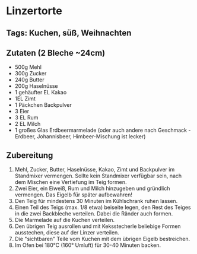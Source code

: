 # Linzertorte
## Tags: Kuchen, süß, Weihnachten

## Zutaten (2 Bleche ~24cm)
- 500g Mehl
- 300g Zucker
- 240g Butter
- 200g Haselnüsse
- 1 gehäufter EL Kakao
- 1EL Zimt
- 1 Päckchen Backpulver
- 3 Eier
- 3 EL Rum
- 2 EL Milch
- 1 großes Glas Erdbeermarmelade (oder auch andere nach Geschmack - Erdbeer, Johannisbeer, Himbeer-Mischung ist lecker)

## Zubereitung
1. Mehl, Zucker, Butter, Haselnüsse, Kakao, Zimt und Backpulver im Standmixer vermengen. Sollte kein Standmixer verfügbar sein, nach dem Mischen eine Vertiefung im Teig formen. 
2. Zwei Eier, ein Eiweiß, Rum und Milch hinzugeben und gründlich vermengen. Das Eigelb für später aufbewahren!
3. Den Teig für mindestens 30 Minuten im Kühlschrank ruhen lassen.
4. Einen Teil des Teigs (max. 1/8 etwa) beiseite legen, den Rest des Teiges in die zwei Backbleche verteilen. Dabei die Ränder auch formen.
5. Die Marmelade auf die Kuchen verteilen.
6. Den übrigen Teig ausrollen und mit Keksstecherle beliebige Formen ausstechen, diese auf der Linzer verteilen.
7. Die "sichtbaren" Teile vom Kuchen mit dem übrigen Eigelb bestreichen.
8. Im Ofen bei 180°C (160° Umluft) für 30-40 Minuten backen.